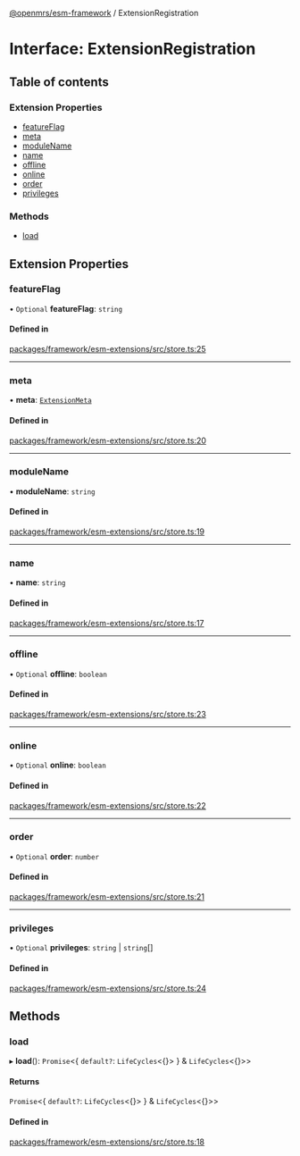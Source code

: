 [@openmrs/esm-framework](../API.md) / ExtensionRegistration

# Interface: ExtensionRegistration

## Table of contents

### Extension Properties

- [featureFlag](ExtensionRegistration.md#featureflag)
- [meta](ExtensionRegistration.md#meta)
- [moduleName](ExtensionRegistration.md#modulename)
- [name](ExtensionRegistration.md#name)
- [offline](ExtensionRegistration.md#offline)
- [online](ExtensionRegistration.md#online)
- [order](ExtensionRegistration.md#order)
- [privileges](ExtensionRegistration.md#privileges)

### Methods

- [load](ExtensionRegistration.md#load)

## Extension Properties

### featureFlag

• `Optional` **featureFlag**: `string`

#### Defined in

[packages/framework/esm-extensions/src/store.ts:25](https://github.com/openmrs/openmrs-esm-core/blob/main/packages/framework/esm-extensions/src/store.ts#L25)

___

### meta

• **meta**: [`ExtensionMeta`](ExtensionMeta.md)

#### Defined in

[packages/framework/esm-extensions/src/store.ts:20](https://github.com/openmrs/openmrs-esm-core/blob/main/packages/framework/esm-extensions/src/store.ts#L20)

___

### moduleName

• **moduleName**: `string`

#### Defined in

[packages/framework/esm-extensions/src/store.ts:19](https://github.com/openmrs/openmrs-esm-core/blob/main/packages/framework/esm-extensions/src/store.ts#L19)

___

### name

• **name**: `string`

#### Defined in

[packages/framework/esm-extensions/src/store.ts:17](https://github.com/openmrs/openmrs-esm-core/blob/main/packages/framework/esm-extensions/src/store.ts#L17)

___

### offline

• `Optional` **offline**: `boolean`

#### Defined in

[packages/framework/esm-extensions/src/store.ts:23](https://github.com/openmrs/openmrs-esm-core/blob/main/packages/framework/esm-extensions/src/store.ts#L23)

___

### online

• `Optional` **online**: `boolean`

#### Defined in

[packages/framework/esm-extensions/src/store.ts:22](https://github.com/openmrs/openmrs-esm-core/blob/main/packages/framework/esm-extensions/src/store.ts#L22)

___

### order

• `Optional` **order**: `number`

#### Defined in

[packages/framework/esm-extensions/src/store.ts:21](https://github.com/openmrs/openmrs-esm-core/blob/main/packages/framework/esm-extensions/src/store.ts#L21)

___

### privileges

• `Optional` **privileges**: `string` \| `string`[]

#### Defined in

[packages/framework/esm-extensions/src/store.ts:24](https://github.com/openmrs/openmrs-esm-core/blob/main/packages/framework/esm-extensions/src/store.ts#L24)

## Methods

### load

▸ **load**(): `Promise`<{ `default?`: `LifeCycles`<{}\>  } & `LifeCycles`<{}\>\>

#### Returns

`Promise`<{ `default?`: `LifeCycles`<{}\>  } & `LifeCycles`<{}\>\>

#### Defined in

[packages/framework/esm-extensions/src/store.ts:18](https://github.com/openmrs/openmrs-esm-core/blob/main/packages/framework/esm-extensions/src/store.ts#L18)
